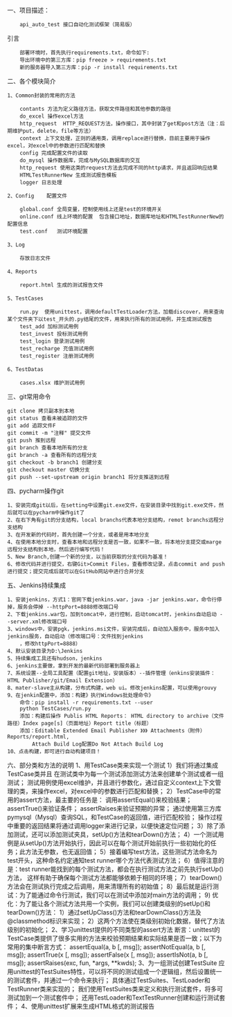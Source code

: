 一、项目描述：

        api_auto_test 接口自动化测试框架（简易版）
引言
        
        部署环境时，首先执行requirements.txt，命令如下:
        导出环境中的第三方库：pip freeze > requirements.txt
        新的服务器导入第三方库：pip -r install requirements.txt
    
二、各个模块简介

    1、Common封装的常用的方法

        contants 方法为定义路径方法，获取文件路径和其他参数的路径
        do_excel 操作excel方法
        http_request  HTTP_REQUEST方法，操作接口，其中封装了get和post方法（注：后期维护put，delete，file等方法）
        context 上下文处理，正则的通用类，调用replace进行替换，目前主要用于操作excel，对excel中的参数进行匹配和替换
        config 完成配置文件的读取
        do_mysql 操作数据库，完成与MySQL数据库的交互
        http_request 使用这类的request方法去完成不同的http请求，并且返回响应结果
        HTMLTestRunnerNew 生成测试报告模板
        logger 日志处理  
        
    2、Config    配置文件

        global.conf 全局变量，控制使用线上还是test的环境开关
        online.conf 线上环境的配置  包含接口地址，数据库地址和HTMLTestRunnerNew的配置信息
        test.conf   测试环境配置
        
    3、Log
    
        存放日志文件
        
    4、Reports

        report.html 生成的测试报告文件
        
    5、TestCases

        run.py  使用unittest，调用defaultTestLoader方法，加载discover，用来查询某个文件夹下以test_开头的.py结尾的文件，用来执行所有的测试用例，并生成测试报告
        test_add 加标测试用例
        test_invest 投标测试用例
        test_login 登录测试用例
        test_recharge 充值测试用例
        test_register 注册测试用例
        
    6、TestDatas

        cases.xlsx 维护测试用例
        
三、git常用命令

    git clone 拷贝副本到本地
    git status 查看未被追踪的文件
    git add 追踪文件F
    git commit -m "注释" 提交文件
    git push 推到远程
    git branch 查看本地所有的分支
    git branch -a 查看所有的远程分支
    git checkout -b branch1 创建分支
    git checkout master 切换分支
    git push --set-upstream origin branch1 将分支推送到远程
    
四、pycharm操作git

    1、安装完成git以后，在setting中设置git.exe文件，在安装目录中找到git.exe文件，然后就可以在pycharm中操作git了
    2、在右下角有git的分支结构，local branchs代表本地分支结构，remot branchs远程分支结构
    3、在开发新的代码时，首先创建一个分支，或者是用本地分支
    4、在使用本地分支时，查看本地和远程分支是否一致，如果不一致，将本地分支提交或marge远程分支结构到本地，然后进行编写代码！
    5、New Branch,创建一个新的分支，以当前获取的分支代码为基准！
    6、修改代码并进行提交，右键Git>Commit Files，查看修改记录，点击commit and push进行提交；提交完成后就可以在GitHub网站中进行合并分支

五、Jenkins持续集成

    1、安装jenkins，方式1：官网下载jenkins.war，java -jar jenkins.war，命令行停掉，服务会停掉 --httpPort=8888修改端口号
    2、下载jenkins.war包，加到tomcat中，进行控制，启动tomcat时，jenkins自动启动 --server.xml修改端口号
    3、windows中，安装pgk，jenkins.msi文件，安装完成后，自动加入服务中，服务中加入jenkins服务，自动启动（修改端口号：文件找到jenkins
        ，修改httpPort=8888）
    4、默认安装目录为D:\Jenkins
    5、持续集成工具还有hudson，jenkins
    6、jenkins主要做，拿到开发的最新代码部署到服务器上
    7、系统设置--全局工具配置（配置git地址，安装版本）--插件管理（enkins安装插件：HTML Publisher/git/Email Extension）
    8、mater-slave主从构建，分布式构建，web ui。修改jenkins配置，可以使用grouvy
    9、在jenkin配置中，添加：构建》执行Windows批处理命令》
        命令：pip install -r requirements.txt --user
        python TestCases/run.py
        添加：构建后操作 Publis HTML Reports： HTML directory to archive（文件路径）Index page[s]（页面地址）Report title（标题）
        添加：Editable Extended Email Publisher 》》》 Attachments（附件）Reports/report.html,
            Attach Build Log配置Do Not Attach Build Log
    10、点击构建，即可进行自动构建项目！

六、部分类和方法的说明
    1、用TestCase类来实现一个测试
        1）我们将通过集成TestCase类并且 在测试类中为每一个测试添加测试方法来创建单个测试或者一组测试；
            测试用例使用excel维护，并且进行参数化，通过自定义context上下文管理的类，来操作excel，对excel中的参数进行匹配和替换；
        2）TestCase中的常用的assert方法，最主要的任务是：
            调用assertEqual()来校验结果；
            assertTrue()来验证条件；
            assertRaises来验证预期的异常；
            通过使用第三方库pymysql（Mysql）查询SQL，和TestCase的返回值，进行匹配校验；
            操作过程中重要的返回结果将通过调用logger来进行记录，以便快速定位问题；
        3）除了添加测试，还可以添加测试夹具，setUp()方法和tearDown()方法；
        4）一个测试用例是从setUp()方法开始执行，因此可以在每个测试开始前执行一些初始化的任务；此方法无参数，也无返回值；
        5）接着编写test方法，这些测试方法命名为test开头，这种命名约定通知test runner哪个方法代表测试方法；
        6）值得注意的是：test runner能找到的每个测试方法，都会在执行测试方法之前先执行setUp()方法，
            这样有助于确保每个测试方法都能够依赖于相同的环境；
        7）tearDown()方法会在测试执行完成之后调用，用来清理所有的初始值；
        8）最后就是运行测试：为了能通过命令行测试，我们可以在测试中添加对main方法的调用；
        9) 优化：为了能让各个测试方法共用一个实例，我们可以创建类级别的setUp()和tearDown()方法：
            1）通过setUpClass()方法和tearDownClass()方法及@classmethod标识来实现；
            2）这两个方法使在类级别初始化数据，替代了方法级别的初始化；
    2、学习unittest提供的不同类型的assert方法
        断言：unittest的TestCase类提供了很多实用的方法来校验预期结果和实际结果是否一致；以下为常用的集中断言方式：
        assertEqual(a, b [, msg]);
        assertNotEqual(a, b [, msg]);
        assertTrue(x [, msg]); assertFalse(x [, msg]);
        assertIsNot(a, b [, msg]);
        assertRaises(exc, fun, *args, **kwds);
    3、为一组测试创建TestSuite
        应用unittest的TestSuites特性，可以将不同的测试组成一个逻辑组，然后设置统一的测试套件，并通过一个命令来执行；
        具体通过TestSuites、TestLoader和TestRunner类来实现的；
        我们使用TestSuites类来定义和执行测试套件，将多可测试加到一个测试套件中；
        还用TestLoader和TextTestRunner创建和运行测试套件；
    4、使用unittest扩展来生成HTML格式的测试报告